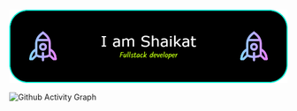 ![Header](./cover.png)



![Github Activity Graph](https://activity-graph.herokuapp.com/graph?username=asm-shaikat&theme=xcode)
